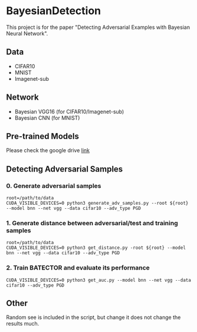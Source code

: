 # BayesianDetection

This project is for the paper "Detecting Adversarial Examples with Bayesian Neural Network".

## Data

- CIFAR10
- MNIST
- Imagenet-sub

## Network

- Bayesian VGG16 (for CIFAR10/Imagenet-sub)
- Bayesian CNN (for MNIST)

## Pre-trained Models

Please check the google drive [link](https://drive.google.com/drive/folders/1ebVkAKPGS7Zy0J_UoED6eJjECNjKFvS3)


## Detecting Adversarial Samples

### 0. Generate adversarial samples

```
root=/path/to/data
CUDA_VISIBLE_DEVICES=0 python3 generate_adv_samples.py --root ${root} --model bnn --net vgg --data cifar10 --adv_type PGD
```

### 1. Generate distance between adversarial/test and training samples

 ```
 root=/path/to/data
 CUDA_VISIBLE_DEVICES=0 python3 get_distance.py -root ${root} --model bnn --net vgg --data cifar10 --adv_type PGD
 ```

### 2. Train BATECTOR and evaluate its performance

```
CUDA_VISIBLE_DEVICES=0 python3 get_auc.py --model bnn --net vgg --data cifar10 --adv_type PGD
```
## Other

Random see is included in the script, but change it does not change the results much.
